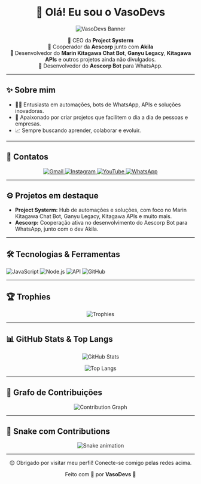 <h1 align="center">👋 Olá! Eu sou o VasoDevs</h1>

<p align="center">
  <img src="https://readme-typing-svg.herokuapp.com?lines=VasoDevs+no+comando!;Criando+automação+sem+limites.;Marin+Kitagawa+Bot+é+realidade.;Ganyu+Bot+acima+do+código.;Aescorp+Bot:+qualidade+e+inovação.;Conectando+ideias+em+APIs+e+Bots!&center=true&width=440&height=45&color=f75c7e&vCenter=true&size=22" alt="VasoDevs Banner" />
</p>

<p align="center">
  🚀 CEO da <strong>Project Systerm</strong> <br>
  🤝 Cooperador da <strong>Aescorp</strong> junto com <strong>Akila</strong> <br>
  🤖 Desenvolvedor do <strong>Marin Kitagawa Chat Bot</strong>, <strong>Ganyu Legacy</strong>, <strong>Kitagawa APIs</strong> e outros projetos ainda não divulgados. <br>
  💬 Desenvolvedor do <strong>Aescorp Bot</strong> para WhatsApp.
</p>

---

## ✨ Sobre mim

- 👨‍💻 Entusiasta em automações, bots de WhatsApp, APIs e soluções inovadoras.
- 🚀 Apaixonado por criar projetos que facilitem o dia a dia de pessoas e empresas.
- 📈 Sempre buscando aprender, colaborar e evoluir.

---

## 📱 Contatos

<p align="center">
  <a href="mailto:vasodeveloper@gmail.com">
    <img src="https://img.shields.io/badge/Gmail-D14836?style=for-the-badge&logo=gmail&logoColor=white" alt="Gmail">
  </a>
  <a href="https://instagram.com/vasodeveloper" target="_blank">
    <img src="https://img.shields.io/badge/Instagram-E4405F?style=for-the-badge&logo=instagram&logoColor=white" alt="Instagram">
  </a>
  <a href="https://youtube.com/@vasodeveloper" target="_blank">
    <img src="https://img.shields.io/badge/YouTube-FF0000?style=for-the-badge&logo=youtube&logoColor=white" alt="YouTube">
  </a>
  <a href="https://wa.me/5521986007988" target="_blank">
    <img src="https://img.shields.io/badge/WhatsApp-25D366?style=for-the-badge&logo=whatsapp&logoColor=white" alt="WhatsApp">
  </a>
</p>

---

## ⚙️ Projetos em destaque

- **Project Systerm:** Hub de automações e soluções, com foco no Marin Kitagawa Chat Bot, Ganyu Legacy, Kitagawa APIs e muito mais.
- **Aescorp:** Cooperação ativa no desenvolvimento do Aescorp Bot para WhatsApp, junto com o dev Akila.

---

## 🛠️ Tecnologias & Ferramentas

![JavaScript](https://img.shields.io/badge/JavaScript-333?style=for-the-badge&logo=javascript)
![Node.js](https://img.shields.io/badge/Node.js-333?style=for-the-badge&logo=node.js)
![API](https://img.shields.io/badge/APIs-333?style=for-the-badge&logo=fastapi)
![GitHub](https://img.shields.io/badge/GitHub-333?style=for-the-badge&logo=github)

---

## 🏆 Trophies

<p align="center">
  <img src="https://github-profile-trophy.vercel.app/?username=VasoDeveloper&theme=onedark&row=1&column=6" alt="Trophies" />
</p>

---

## 📊 GitHub Stats & Top Langs

<p align="center">
  <img src="https://github-readme-stats.vercel.app/api?username=VasoDeveloper&show_icons=true&theme=radical" alt="GitHub Stats" />
</p>

<p align="center">
  <img src="https://github-readme-stats.vercel.app/api/top-langs/?username=VasoDeveloper&layout=compact&theme=radical" alt="Top Langs" />
</p>

---

## 🧩 Grafo de Contribuições

<p align="center">
  <img src="https://activity-graph.herokuapp.com/graph?username=VasoDeveloper&theme=dracula" alt="Contribution Graph" />
</p>

---

## 🚀 Snake com Contributions

<p align="center">
  <img src="https://github.com/VasoDeveloper/VasoDeveloper/blob/output/github-contribution-grid-snake.svg" alt="Snake animation" />
</p>

---

<p align="center">
  😊 Obrigado por visitar meu perfil! Conecte-se comigo pelas redes acima.
</p>

<p align="center">
  Feito com 💙 por <strong>VasoDevs</strong> 🚀
</p>
